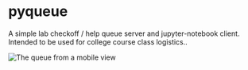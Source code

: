 # pyqueue

A simple lab checkoff / help queue server and jupyter-notebook client. Intended to be used for college course class logistics..

![The queue from a mobile view](https://i.imgur.com/0Vle6VB.png)
